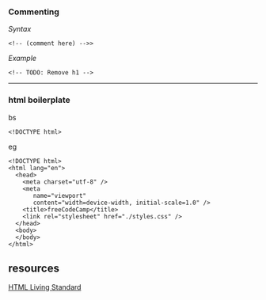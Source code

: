 

### Commenting 

*Syntax*
```
<!-- (comment here) -->>
```
*Example*
```
<!-- TODO: Remove h1 -->
```

---

### html boilerplate
bs
```
<!DOCTYPE html>

```

eg

```
<!DOCTYPE html>
<html lang="en">
  <head>
    <meta charset="utf-8" />
    <meta
       name="viewport"
       content="width=device-width, initial-scale=1.0" />
    <title>freeCodeCamp</title>
    <link rel="stylesheet" href="./styles.css" />
  </head>
  <body>
  </body>
</html>
```



## resources
[HTML Living Standard](https://html.spec.whatwg.org/multipage/syntax.html#start-tags)